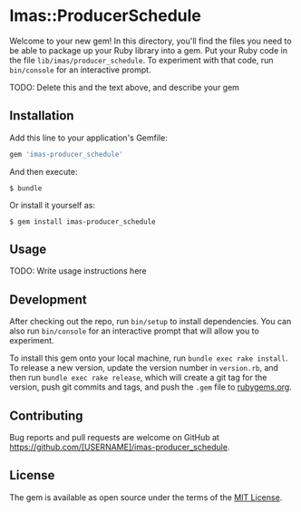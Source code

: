 # Imas::ProducerSchedule

Welcome to your new gem! In this directory, you'll find the files you need to be able to package up your Ruby library into a gem. Put your Ruby code in the file `lib/imas/producer_schedule`. To experiment with that code, run `bin/console` for an interactive prompt.

TODO: Delete this and the text above, and describe your gem

## Installation

Add this line to your application's Gemfile:

```ruby
gem 'imas-producer_schedule'
```

And then execute:

    $ bundle

Or install it yourself as:

    $ gem install imas-producer_schedule

## Usage

TODO: Write usage instructions here

## Development

After checking out the repo, run `bin/setup` to install dependencies. You can also run `bin/console` for an interactive prompt that will allow you to experiment.

To install this gem onto your local machine, run `bundle exec rake install`. To release a new version, update the version number in `version.rb`, and then run `bundle exec rake release`, which will create a git tag for the version, push git commits and tags, and push the `.gem` file to [rubygems.org](https://rubygems.org).

## Contributing

Bug reports and pull requests are welcome on GitHub at https://github.com/[USERNAME]/imas-producer_schedule.


## License

The gem is available as open source under the terms of the [MIT License](http://opensource.org/licenses/MIT).

